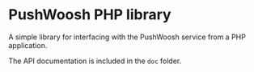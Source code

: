 PushWoosh PHP library
=====================

A simple library for interfacing with the PushWoosh service from a PHP application.

The API documentation is included in the `doc` folder.
